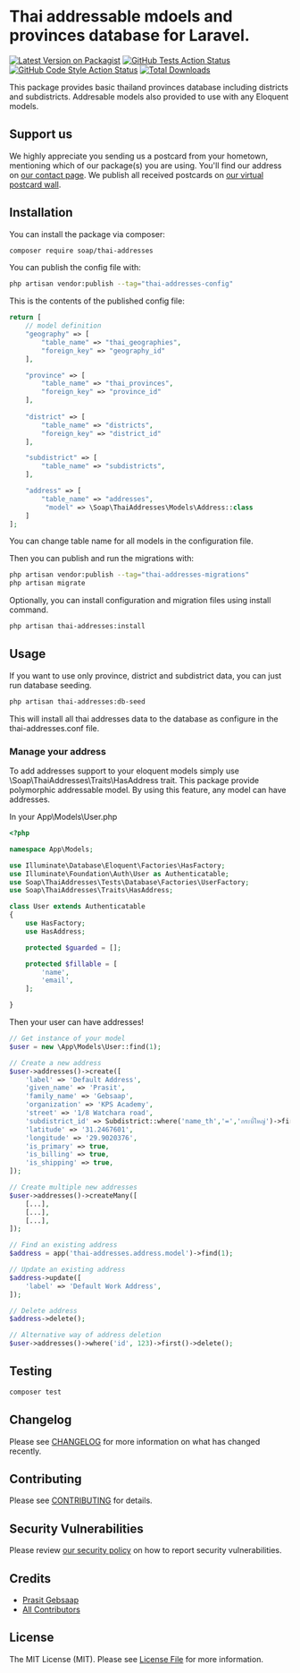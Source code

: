 
# Thai addressable mdoels and provinces database for Laravel.

[![Latest Version on Packagist](https://img.shields.io/packagist/v/soap/thai-addresses.svg?style=flat-square)](https://packagist.org/packages/soap/thai-addresses)
[![GitHub Tests Action Status](https://img.shields.io/github/workflow/status/soap/thai-addresses/run-tests?label=tests)](https://github.com/soap/thai-addresses/actions?query=workflow%3Arun-tests+branch%3Amain)
[![GitHub Code Style Action Status](https://img.shields.io/github/workflow/status/soap/thai-addresses/Check%20&%20fix%20styling?label=code%20style)](https://github.com/soap/thai-addresses/actions?query=workflow%3A"Check+%26+fix+styling"+branch%3Amain)
[![Total Downloads](https://img.shields.io/packagist/dt/soap/thai-addresses.svg?style=flat-square)](https://packagist.org/packages/soap/thai-addresses)

This package provides basic thailand provinces database including districts and subdistricts. Addresable models also provided to use with any Eloquent models.

## Support us

We highly appreciate you sending us a postcard from your hometown, mentioning which of our package(s) you are using. You'll find our address on [our contact page](https://mycoding.academy/about-us). We publish all received postcards on [our virtual postcard wall](https://mycoding.academy/open-source/postcards).

## Installation

You can install the package via composer:

```bash
composer require soap/thai-addresses
```

You can publish the config file with:

```bash
php artisan vendor:publish --tag="thai-addresses-config"
```

This is the contents of the published config file:

```php
return [
    // model definition
    "geography" => [
        "table_name" => "thai_geographies",
        "foreign_key" => "geography_id"
    ],

    "province" => [
        "table_name" => "thai_provinces",
        "foreign_key" => "province_id"
    ],
    
    "district" => [
        "table_name" => "districts",
        "foreign_key" => "district_id"
    ],

    "subdistrict" => [
        "table_name" => "subdistricts",
    ],

    "address" => [
        "table_name" => "addresses",
         "model" => \Soap\ThaiAddresses\Models\Address::class
    ]
];
```
You can change table name for all models in the configuration file.

Then you can publish and run the migrations with:

```bash
php artisan vendor:publish --tag="thai-addresses-migrations"
php artisan migrate
```

Optionally, you can install configuration and migration files using install command.

```bash
php artisan thai-addresses:install
```

## Usage

If you want to use only province, district and subdistrict data, you can just run database seeding.

```bash
php artisan thai-addresses:db-seed
```
This will install all thai addresses data to the database as configure in the thai-addresses.conf file.

### Manage your address
To add addresses support to your eloquent models simply use \Soap\ThaiAddresses\Traits\HasAddress trait. This package provide polymorphic addressable model. By using this feature, any model can have addresses.

In your App\Models\User.php

```php
<?php

namespace App\Models;

use Illuminate\Database\Eloquent\Factories\HasFactory;
use Illuminate\Foundation\Auth\User as Authenticatable;
use Soap\ThaiAddresses\Tests\Database\Factories\UserFactory;
use Soap\ThaiAddresses\Traits\HasAddress;

class User extends Authenticatable
{
    use HasFactory;
    use HasAddress;

    protected $guarded = [];

    protected $fillable = [
        'name',
        'email',
    ];

}
```
Then your user can have addresses!

```php
// Get instance of your model
$user = new \App\Models\User::find(1);

// Create a new address
$user->addresses()->create([
    'label' => 'Default Address',
    'given_name' => 'Prasit',
    'family_name' => 'Gebsaap',
    'organization' => 'KPS Academy',
    'street' => '1/8 Watchara road',
    'subdistrict_id' => Subdistrict::where('name_th','=','กระบี่ใหญ่')->first()->id,
    'latitude' => '31.2467601',
    'longitude' => '29.9020376',
    'is_primary' => true,
    'is_billing' => true,
    'is_shipping' => true,
]);

// Create multiple new addresses
$user->addresses()->createMany([
    [...],
    [...],
    [...],
]);

// Find an existing address
$address = app('thai-addresses.address.model')->find(1);

// Update an existing address
$address->update([
    'label' => 'Default Work Address',
]);

// Delete address
$address->delete();

// Alternative way of address deletion
$user->addresses()->where('id', 123)->first()->delete();

```

## Testing

```bash
composer test
```

## Changelog

Please see [CHANGELOG](CHANGELOG.md) for more information on what has changed recently.

## Contributing

Please see [CONTRIBUTING](https://github.com/spatie/.github/blob/main/CONTRIBUTING.md) for details.

## Security Vulnerabilities

Please review [our security policy](../../security/policy) on how to report security vulnerabilities.

## Credits

- [Prasit Gebsaap](https://github.com/soap)
- [All Contributors](../../contributors)

## License

The MIT License (MIT). Please see [License File](LICENSE.md) for more information.
